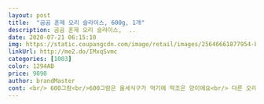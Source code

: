 ```yaml
---
layout: post 
title:  "곰곰 훈제 오리 슬라이스, 600g, 1개" 
description: 곰곰 훈제 오리 슬라이스,  ..
date: 2020-07-21 06:15:10 
img: https://static.coupangcdn.com/image/retail/images/25646661877954-b3674c0e-7581-44e6-a6bb-7e8145022560.jpg 
linkUrl: http://me2.do/IMxqSvmc 
categories: [1003] 
color: 1294AB 
price: 9090 
author: brandMaster 
cont: <br/> 600그람<br/>600그람은 울세식구가 먹기에 딱조은 양이에요<br/> 다른 오리 훈제는 조각이 좀 작은 편인데<br/> 딱 우리가 생각하는 그 오리 훈제맛은 동일해요.<br/><br/> 엄청 촉촉하다거나 부드럽고 이런거 없이<br/> 평소에 오리고기나 훈제오리를 좋아해서 이것 저것<br/><br/>✅구매가격 6510원 (400g)<br/>✨ 고기 크기가 큰 편이에요.<br/><br/>✨ 기름기가 엄청 많음<br/>✨ 오리 훈제 고기 질은 무난 무난<br/>✨ 오리 훈제 맛은 좋아요<br/>가격도 저렴한 편이라서 재구매 할거 같습니다<br/>간이 살짝 쎈편이었는데 채소 추가로 염도를 낮췄고 껍데기는 기름이 쏙 빠져서 꼬들꼬들 식감도 조아졌지만 오히려 살코기는 좀 퍽퍽한 느낌입니다<br/>감안하고도 다른 오리보다는 좀 더 기름져요.<br/><br/> 
---
```

 